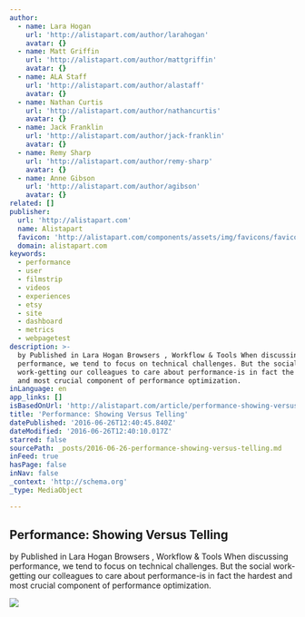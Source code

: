 ```yaml
---
author:
  - name: Lara Hogan
    url: 'http://alistapart.com/author/larahogan'
    avatar: {}
  - name: Matt Griffin
    url: 'http://alistapart.com/author/mattgriffin'
    avatar: {}
  - name: ALA Staff
    url: 'http://alistapart.com/author/alastaff'
    avatar: {}
  - name: Nathan Curtis
    url: 'http://alistapart.com/author/nathancurtis'
    avatar: {}
  - name: Jack Franklin
    url: 'http://alistapart.com/author/jack-franklin'
    avatar: {}
  - name: Remy Sharp
    url: 'http://alistapart.com/author/remy-sharp'
    avatar: {}
  - name: Anne Gibson
    url: 'http://alistapart.com/author/agibson'
    avatar: {}
related: []
publisher:
  url: 'http://alistapart.com'
  name: Alistapart
  favicon: 'http://alistapart.com/components/assets/img/favicons/favicon.ico'
  domain: alistapart.com
keywords:
  - performance
  - user
  - filmstrip
  - videos
  - experiences
  - etsy
  - site
  - dashboard
  - metrics
  - webpagetest
description: >-
  by Published in Lara Hogan Browsers , Workflow & Tools When discussing
  performance, we tend to focus on technical challenges. But the social
  work-getting our colleagues to care about performance-is in fact the hardest
  and most crucial component of performance optimization.
inLanguage: en
app_links: []
isBasedOnUrl: 'http://alistapart.com/article/performance-showing-versus-telling'
title: 'Performance: Showing Versus Telling'
datePublished: '2016-06-26T12:40:45.840Z'
dateModified: '2016-06-26T12:40:10.017Z'
starred: false
sourcePath: _posts/2016-06-26-performance-showing-versus-telling.md
inFeed: true
hasPage: false
inNav: false
_context: 'http://schema.org'
_type: MediaObject

---
```

<article style=""><h1>Performance: Showing Versus Telling</h1><p>by Published in Lara Hogan Browsers , Workflow &amp; Tools When discussing performance, we tend to focus on technical challenges. But the social work-getting our colleagues to care about performance-is in fact the hardest and most crucial component of performance optimization.</p><img src="http://alistapart.com/d/ALA_424_Performance.png" /></article>